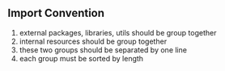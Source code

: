 ## Import Convention
1. external packages, libraries, utils should be group together
2. internal resources should be group together
3. these two groups should be separated by one line
4. each group must be sorted by length